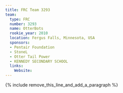 ```yaml
---
title: FRC Team 3293
team:
  type: FRC
  number: 3293
  name: OtterBots
  rookie_year: 2010
  location: Fergus Falls, Minnesota, USA
  sponsors:
  - Pentair Foundation
  - StoneL
  - Otter Tail Power
  - KENNEDY SECONDARY SCHOOL
  links:
    Website:
---
```


{% include remove_this_line_and_add_a_paragraph %}